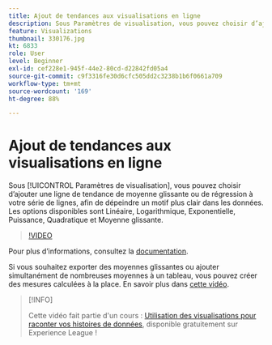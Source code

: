 ```yaml
---
title: Ajout de tendances aux visualisations en ligne
description: Sous Paramètres de visualisation, vous pouvez choisir d’ajouter une ligne de tendance de moyenne glissante ou de régression à votre série de lignes, afin de dépeindre un motif plus clair dans les données. Les options disponibles sont Linéaire, Logarithmique, Exponentielle, Puissance, Quadratique et Moyenne glissante.
feature: Visualizations
thumbnail: 330176.jpg
kt: 6833
role: User
level: Beginner
exl-id: cef228e1-945f-44e2-80cd-d22842fd05a4
source-git-commit: c9f3316fe30d6cfc505dd2c3238b1b6f0661a709
workflow-type: tm+mt
source-wordcount: '169'
ht-degree: 88%

---
```


# Ajout de tendances aux visualisations en ligne

Sous [!UICONTROL Paramètres de visualisation], vous pouvez choisir d’ajouter une ligne de tendance de moyenne glissante ou de régression à votre série de lignes, afin de dépeindre un motif plus clair dans les données. Les options disponibles sont Linéaire, Logarithmique, Exponentielle, Puissance, Quadratique et Moyenne glissante.

>[!VIDEO](https://video.tv.adobe.com/v/330176/?quality=12&learn=on)

Pour plus d’informations, consultez la [documentation](https://experienceleague.adobe.com/docs/analytics/analyze/analysis-workspace/visualizations/line.html?lang=fr#analysis-workspace).

Si vous souhaitez exporter des moyennes glissantes ou ajouter simultanément de nombreuses moyennes à un tableau, vous pouvez créer des mesures calculées à la place. En savoir plus dans [cette vidéo](https://experienceleague.adobe.com/docs/analytics-learn/tutorials/analysis-workspace/visualizations/using-the-cumulative-average-function-to-apply-metric-smoothing.html?lang=fr#analysis-workspace).

>[!INFO]
>
> Cette vidéo fait partie d&#39;un cours : [Utilisation des visualisations pour raconter vos histoires de données](https://experienceleague.adobe.com/?recommended=Analytics-U-1-2021.1.visualizations&amp;lang=fr), disponible gratuitement sur Experience League !
